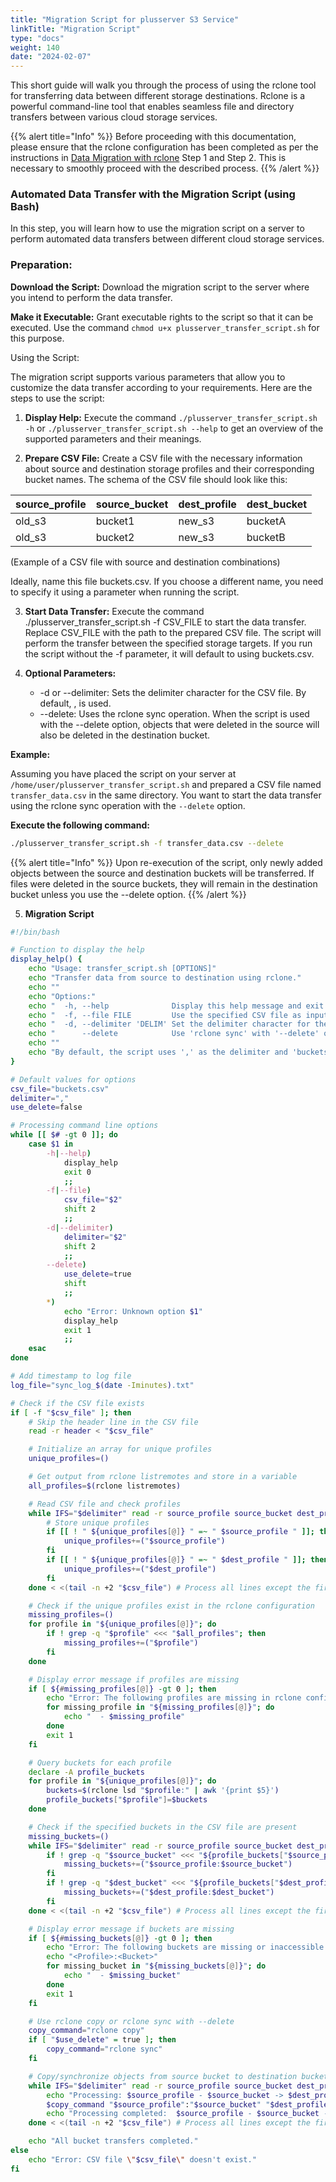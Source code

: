 ```yaml
---
title: "Migration Script for plusserver S3 Service"
linkTitle: "Migration Script"
type: "docs"
weight: 140
date: "2024-02-07"
---
```


This short guide will walk you through the process of using the rclone tool for transferring data between different storage destinations. Rclone is a powerful command-line tool that enables seamless file and directory transfers between various cloud storage services.

{{% alert title="Info" %}}
Before proceeding with this documentation, please ensure that the rclone configuration has been completed as per the instructions in [Data Migration with rclone](../migration-with-rclone) Step 1 and Step 2. This is necessary to smoothly proceed with the described process.
{{% /alert %}}

### Automated Data Transfer with the Migration Script (using Bash)

In this step, you will learn how to use the migration script on a server to perform automated data transfers between different cloud storage services.

### Preparation:

**Download the Script:** Download the migration script to the server where you intend to perform the data transfer.

**Make it Executable:** Grant executable rights to the script so that it can be executed. Use the command `chmod u+x plusserver_transfer_script.sh` for this purpose.

Using the Script:

The migration script supports various parameters that allow you to customize the data transfer according to your requirements. Here are the steps to use the script:

1. **Display Help:** Execute the command `./plusserver_transfer_script.sh -h` or `./plusserver_transfer_script.sh --help` to get an overview of the supported parameters and their meanings.

2. **Prepare CSV File:** Create a CSV file with the necessary information about source and destination storage profiles and their corresponding bucket names. The schema of the CSV file should look like this:

| source_profile | source_bucket | dest_profile | dest_bucket |
| -------------- | ------------- | ------------ | ----------- |
| old_s3         | bucket1       | new_s3       | bucketA     |
| old_s3         | bucket2       | new_s3       | bucketB     |

(Example of a CSV file with source and destination combinations)

Ideally, name this file buckets.csv. If you choose a different name, you need to specify it using a parameter when running the script.

3. **Start Data Transfer:** Execute the command ./plusserver_transfer_script.sh -f CSV_FILE to start the data transfer. Replace CSV_FILE with the path to the prepared CSV file. The script will perform the transfer between the specified storage targets. If you run the script without the -f parameter, it will default to using buckets.csv.

4. **Optional Parameters:**
    - -d or \--delimiter: Sets the delimiter character for the CSV file. By default, , is used.
    - \--delete: Uses the rclone sync operation. When the script is used with the --delete option, objects that were deleted in the source will also be deleted in the destination bucket.

**Example:**

Assuming you have placed the script on your server at `/home/user/plusserver_transfer_script.sh` and prepared a CSV file named `transfer_data.csv` in the same directory. You want to start the data transfer using the rclone sync operation with the `--delete` option.

**Execute the following command:**

```bash
./plusserver_transfer_script.sh -f transfer_data.csv --delete
```

{{% alert title="Info" %}}
Upon re-execution of the script, only newly added objects between the source and destination buckets will be transferred. If files were deleted in the source buckets, they will remain in the destination bucket unless you use the --delete option.
{{% /alert %}}

5. **Migration Script**

```bash
#!/bin/bash

# Function to display the help
display_help() {
    echo "Usage: transfer_script.sh [OPTIONS]"
    echo "Transfer data from source to destination using rclone."
    echo ""
    echo "Options:"
    echo "  -h, --help              Display this help message and exit."
    echo "  -f, --file FILE         Use the specified CSV file as input."
    echo "  -d, --delimiter 'DELIM' Set the delimiter character for the CSV file."
    echo "      --delete            Use 'rclone sync' with '--delete' option."
    echo ""
    echo "By default, the script uses ',' as the delimiter and 'buckets.csv' as the CSV file."
}

# Default values for options
csv_file="buckets.csv"
delimiter=","
use_delete=false

# Processing command line options
while [[ $# -gt 0 ]]; do
    case $1 in
        -h|--help)
            display_help
            exit 0
            ;;
        -f|--file)
            csv_file="$2"
            shift 2
            ;;
        -d|--delimiter)
            delimiter="$2"
            shift 2
            ;;
        --delete)
            use_delete=true
            shift
            ;;
        *)
            echo "Error: Unknown option $1"
            display_help
            exit 1
            ;;
    esac
done

# Add timestamp to log file
log_file="sync_log_$(date -Iminutes).txt"

# Check if the CSV file exists
if [ -f "$csv_file" ]; then
    # Skip the header line in the CSV file
    read -r header < "$csv_file"

    # Initialize an array for unique profiles
    unique_profiles=()

    # Get output from rclone listremotes and store in a variable
    all_profiles=$(rclone listremotes)

    # Read CSV file and check profiles
    while IFS="$delimiter" read -r source_profile source_bucket dest_profile dest_bucket; do
        # Store unique profiles
        if [[ ! " ${unique_profiles[@]} " =~ " $source_profile " ]]; then
            unique_profiles+=("$source_profile")
        fi
        if [[ ! " ${unique_profiles[@]} " =~ " $dest_profile " ]]; then
            unique_profiles+=("$dest_profile")
        fi
    done < <(tail -n +2 "$csv_file") # Process all lines except the first (header)

    # Check if the unique profiles exist in the rclone configuration
    missing_profiles=()
    for profile in "${unique_profiles[@]}"; do
        if ! grep -q "$profile" <<< "$all_profiles"; then
            missing_profiles+=("$profile")
        fi
    done

    # Display error message if profiles are missing
    if [ ${#missing_profiles[@]} -gt 0 ]; then
        echo "Error: The following profiles are missing in rclone configuration:"
        for missing_profile in "${missing_profiles[@]}"; do
            echo "  - $missing_profile"
        done
        exit 1
    fi

    # Query buckets for each profile
    declare -A profile_buckets
    for profile in "${unique_profiles[@]}"; do
        buckets=$(rclone lsd "$profile:" | awk '{print $5}')
        profile_buckets["$profile"]=$buckets
    done

    # Check if the specified buckets in the CSV file are present
    missing_buckets=()
    while IFS="$delimiter" read -r source_profile source_bucket dest_profile dest_bucket; do
        if ! grep -q "$source_bucket" <<< "${profile_buckets["$source_profile"]}"; then
            missing_buckets+=("$source_profile:$source_bucket")
        fi
        if ! grep -q "$dest_bucket" <<< "${profile_buckets["$dest_profile"]}"; then
            missing_buckets+=("$dest_profile:$dest_bucket")
        fi
    done < <(tail -n +2 "$csv_file") # Process all lines except the first (header)

    # Display error message if buckets are missing
    if [ ${#missing_buckets[@]} -gt 0 ]; then
        echo "Error: The following buckets are missing or inaccessible:"
        echo "<Profile>:<Bucket>"
        for missing_bucket in "${missing_buckets[@]}"; do
            echo "  - $missing_bucket"
        done
        exit 1
    fi

    # Use rclone copy or rclone sync with --delete
    copy_command="rclone copy"
    if [ "$use_delete" = true ]; then
        copy_command="rclone sync"
    fi

    # Copy/synchronize objects from source bucket to destination bucket
    while IFS="$delimiter" read -r source_profile source_bucket dest_profile dest_bucket; do
        echo "Processing: $source_profile - $source_bucket -> $dest_profile - $dest_bucket"
        $copy_command "$source_profile":"$source_bucket" "$dest_profile":"$dest_bucket" --metadata --checksum --progress --copy-links --no-update-modtime --log-file="$log_file"
        echo "Processing completed:  $source_profile - $source_bucket -> $dest_profile - $dest_bucket"
    done < <(tail -n +2 "$csv_file") # Process all lines except the first (header)

    echo "All bucket transfers completed."
else
    echo "Error: CSV file \"$csv_file\" doesn't exist."
fi
```
